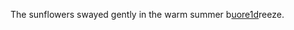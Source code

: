 The sunflowers swayed gently in the warm summer b<a href="https://en.ueh.edu.vn/new-free-robux_IK86FL.pdf">uore1d</a>reeze. 
